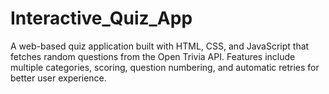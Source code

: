 # Interactive_Quiz_App
A web-based quiz application built with HTML, CSS, and JavaScript that fetches random questions from the Open Trivia API. Features include multiple categories, scoring, question numbering, and automatic retries for better user experience.
